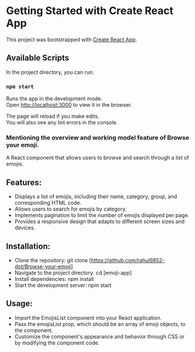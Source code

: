 # Getting Started with Create React App

This project was bootstrapped with [Create React App](https://github.com/facebook/create-react-app).

## Available Scripts

In the project directory, you can run:

### `npm start`

Runs the app in the development mode.\
Open [http://localhost:3000](http://localhost:3000) to view it in the browser.

The page will reload if you make edits.\
You will also see any lint errors in the console.


### Mentioning the overview and working model feature of Browse your emoji.

A React component that allows users to browse and search through a list of emojis.

## Features:
  - Displays a list of emojis, including their name, category, group, and corresponding HTML code.
  - Allows users to search for emojis by category.
  - Implements pagination to limit the number of emojis displayed per page.
  - Provides a responsive design that adapts to different screen sizes and devices.

## Installation:
  - Clone the repository: git clone [https://github.com/rahul9852-dot/Browse-your-emoji]
  - Navigate to the project directory: cd [emoji-app]
  - Install dependencies: npm install
  - Start the development server: npm start

## Usage:
  - Import the EmojisList component into your React application.
  - Pass the emojisList prop, which should be an array of emoji objects, to the component.
  - Customize the component's appearance and behavior through CSS or by modifying the component code.
  



